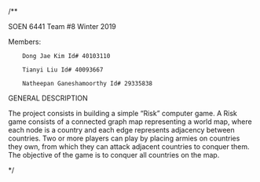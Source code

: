 /**

SOEN 6441 Team #8 Winter 2019

Members: 
		
		Dong Jae Kim Id# 40103110
		
		Tianyi Liu Id# 40093667 
		
		Natheepan Ganeshamoorthy Id# 29335838
		
GENERAL DESCRIPTION

The project consists in building a simple “Risk” computer game. A Risk game consists of a connected graph map representing a world map, where each node is a country and each
edge represents adjacency between countries. Two or more players can play by placing armies on
countries they own, from which they can attack adjacent countries to conquer them. The objective of the
game is to conquer all countries on the map.

*/
